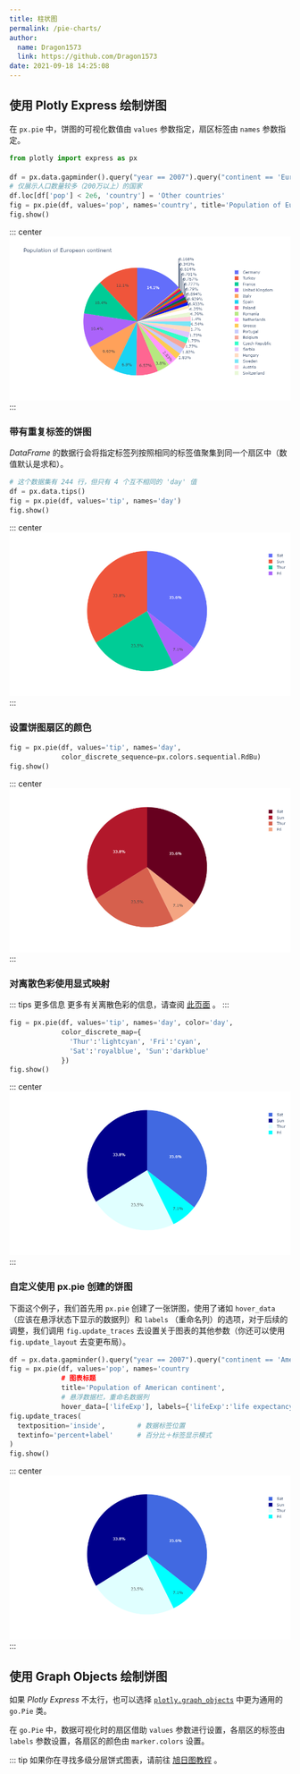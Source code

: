 ```yaml
---
title: 柱状图
permalink: /pie-charts/
author: 
  name: Dragon1573
  link: https://github.com/Dragon1573
date: 2021-09-18 14:25:08
---
```


## 使用 Plotly Express 绘制饼图

在 `px.pie` 中，饼图的可视化数值由 `values` 参数指定，扇区标签由 `names` 参数指定。

```python
from plotly import express as px

df = px.data.gapminder().query("year == 2007").query("continent == 'Europe'")
# 仅展示人口数量较多（200万以上）的国家
df.loc[df['pop'] < 2e6, 'country'] = 'Other countries'
fig = px.pie(df, values='pop', names='country', title='Population of European continent')
fig.show()
```

::: center
![Pie chart with plotly express](./assets/pie-charts/pie-charts-01.png)
:::

### 带有重复标签的饼图

*DataFrame* 的数据行会将指定标签列按照相同的标签值聚集到同一个扇区中（数值默认是求和）。

```python
# 这个数据集有 244 行，但只有 4 个互不相同的 'day' 值
df = px.data.tips()
fig = px.pie(df, values='tip', names='day')
fig.show()
```

::: center
![Pie chart with repeated labels](./assets/pie-charts/pie-charts-02.png)
:::

### 设置饼图扇区的颜色

```python
fig = px.pie(df, values='tip', names='day',
             color_discrete_sequence=px.colors.sequential.RdBu)
fig.show()
```

::: center
![Setting the color of pie sectors with px.pie](./assets/pie-charts/pie-charts-03.png)
:::

### 对离散色彩使用显式映射

::: tips 更多信息
更多有关离散色彩的信息，请查阅 [此页面](https://plotly.com/python/discrete-color) 。
:::

```python
fig = px.pie(df, values='tip', names='day', color='day',
             color_discrete_map={
               'Thur':'lightcyan', 'Fri':'cyan',
               'Sat':'royalblue', 'Sun':'darkblue'
             })
fig.show()
```

::: center
![Using an explicit mapping for discrete colors](./assets/pie-charts/pie-charts-04.png)
:::

### 自定义使用 px.pie 创建的饼图

下面这个例子，我们首先用 `px.pie` 创建了一张饼图，使用了诸如 `hover_data` （应该在悬浮状态下显示的数据列）和 `labels` （重命名列）的选项，对于后续的调整，我们调用 `fig.update_traces` 去设置关于图表的其他参数（你还可以使用 `fig.update_layout` 去变更布局）。

```python
df = px.data.gapminder().query("year == 2007").query("continent == 'Americas'")
fig = px.pie(df, values='pop', names='country
             # 图表标题
             title='Population of American continent',
             # 悬浮数据栏，重命名数据列
             hover_data=['lifeExp'], labels={'lifeExp':'life expectancy'})
fig.update_traces(
  textposition='inside',        # 数据标签位置
  textinfo='percent+label'      # 百分比＋标签显示模式
)
fig.show()
```

::: center
![Customizing a pie chart created with px.pie](./assets/pie-charts/pie-charts-04.png)
:::

## 使用 Graph Objects 绘制饼图

如果 *Plotly Express* 不太行，也可以选择 [`plotly.graph_objects`](https://plotly.com/python/graph-objects/) 中更为通用的 `go.Pie` 类。

在 `go.Pie` 中，数据可视化时的扇区借助 `values` 参数进行设置，各扇区的标签由 `labels` 参数设置，各扇区的颜色由 `marker.colors` 设置。

::: tip
如果你在寻找多级分层饼式图表，请前往 [旭日图教程](https://plotly.com/python/sunburst-charts/) 。

